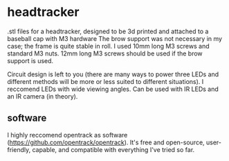 # headtracker
.stl files for a headtracker, designed to be 3d printed and attached to a baseball cap with M3 hardware
The brow support was not necessary in my case; the frame is quite stable in roll. I used 10mm long M3 screws and standard M3 nuts. 12mm long M3 screws should be used if the brow support is used.

Circuit design is left to you (there are many ways to power three LEDs and different methods will be more or less suited to different situations). I reccomend LEDs with wide viewing angles. Can be used with IR LEDs and an IR camera (in theory).

## software
I highly reccomend opentrack as software (https://github.com/opentrack/opentrack). It's free and open-source, user-friendly, capable, and compatible with everything I've tried so far.
